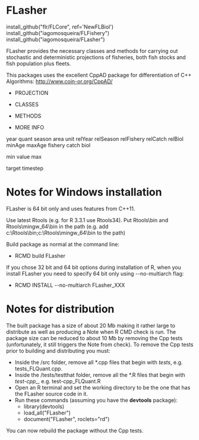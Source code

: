 # FLasher


install_github("flr/FLCore", ref='NewFLBiol')
install_github("iagomosqueira/FLFishery")
install_github("iagomosqueira/FLasher") 


FLasher provides the necessary classes and methods for carrying out
stochastic and deterministic projections of fisheries, both fish stocks
and fish population plus fleets.

This packages uses the excellent CppAD package for differentiation of C++ Algorithms: http://www.coin-or.org/CppAD/

- PROJECTION

- CLASSES

- METHODS

- MORE INFO

year quant season area unit relYear relSeason relFishery relCatch relBiol minAge maxAge fishery catch biol


min value max


target timestep

# Notes for Windows installation

FLasher is 64 bit only and uses features from C++11.

Use latest Rtools (e.g. for R 3.3.1 use Rtools34).
Put Rtools\bin and Rtools\mingw_64\bin in the path (e.g. add c:\Rtools\bin;c:\Rtools\mingw_64\bin to the path)

Build package as normal at the command line:

- RCMD build FLasher

If you chose 32 bit and 64 bit options during installation of R, when you install FLasher you need to specify 64 bit only using --no-multiarch flag:

- RCMD INSTALL --no-multiarch FLasher_XXX

# Notes for distribution

The built package has a size of about 20 Mb making it rather large to distribute as well as producing a Note when R CMD check is run.
The package size can be reduced to about 10 Mb by removing the Cpp tests (unfortunately, it still triggers the Note from check).
To remove the Cpp tests prior to building and distributing you must:

* Inside the /src folder, remove all \*.cpp files that begin with *tests*, e.g. tests_FLQuant.cpp.
* Inside the /tests/testthat folder, remove all the \*.R files that begin with *test-cpp_*, e.g. test-cpp_FLQuant.R
* Open an R terminal and set the working directory to be the one that has the FLasher source code in it.
* Run these commands (assuming you have the **devtools** package):
    + library(devtools)
    + load_all("FLasher")
    + document("FLasher", roclets="rd")

You can now rebuild the package without the Cpp tests.

